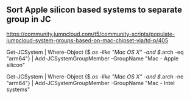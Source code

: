 ## Sort Apple silicon based systems to separate group in JC

https://community.jumpcloud.com/t5/community-scripts/populate-jumpcloud-system-groups-based-on-mac-chipset-via/td-p/405

Get-JCSystem | Where-Object {$_.os -like "Mac OS X" -and $_.arch -eq "arm64"} | Add-JCSystemGroupMember -GroupName "Mac - Apple silicon"

Get-JCSystem | Where-Object {$_.os -like "Mac OS X" -and $_.arch -ne "arm64"} | Add-JCSystemGroupMember -GroupName "Mac - Intel systems"
